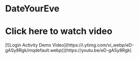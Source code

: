 # DateYourEve

<h1> Click here to watch video</h1>
[![Login Activity Demo Video](https://i.ytimg.com/vi_webp/eD-gASy8Rgk/mqdefault.webp)](https://youtu.be/eD-gASy8Rgk)

